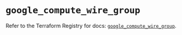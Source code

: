 # `google_compute_wire_group`

Refer to the Terraform Registry for docs: [`google_compute_wire_group`](https://registry.terraform.io/providers/hashicorp/google-beta/6.50.0/docs/resources/google_compute_wire_group).
